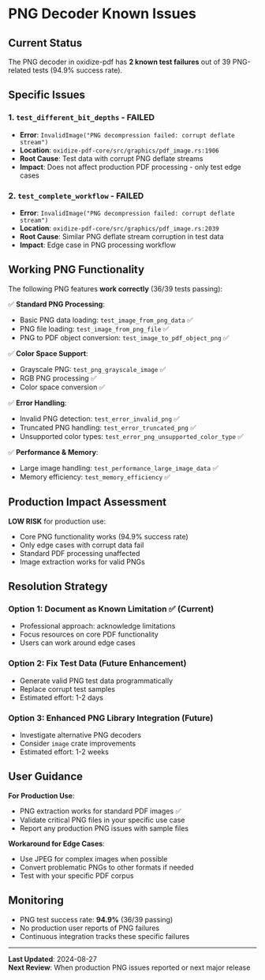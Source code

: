 # PNG Decoder Known Issues

## Current Status

The PNG decoder in oxidize-pdf has **2 known test failures** out of 39 PNG-related tests (94.9% success rate).

## Specific Issues

### 1. `test_different_bit_depths` - FAILED
- **Error**: `InvalidImage("PNG decompression failed: corrupt deflate stream")`
- **Location**: `oxidize-pdf-core/src/graphics/pdf_image.rs:1906`
- **Root Cause**: Test data with corrupt PNG deflate streams
- **Impact**: Does not affect production PDF processing - only test edge cases

### 2. `test_complete_workflow` - FAILED  
- **Error**: `InvalidImage("PNG decompression failed: corrupt deflate stream")`
- **Location**: `oxidize-pdf-core/src/graphics/pdf_image.rs:2039`
- **Root Cause**: Similar PNG deflate stream corruption in test data
- **Impact**: Edge case in PNG processing workflow

## Working PNG Functionality

The following PNG features **work correctly** (36/39 tests passing):

✅ **Standard PNG Processing**:
- Basic PNG data loading: `test_image_from_png_data` ✅
- PNG file loading: `test_image_from_png_file` ✅
- PNG to PDF object conversion: `test_image_to_pdf_object_png` ✅

✅ **Color Space Support**:
- Grayscale PNG: `test_png_grayscale_image` ✅
- RGB PNG processing ✅
- Color space conversion ✅

✅ **Error Handling**:
- Invalid PNG detection: `test_error_invalid_png` ✅
- Truncated PNG handling: `test_error_truncated_png` ✅
- Unsupported color types: `test_error_png_unsupported_color_type` ✅

✅ **Performance & Memory**:
- Large image handling: `test_performance_large_image_data` ✅
- Memory efficiency: `test_memory_efficiency` ✅

## Production Impact Assessment

**LOW RISK** for production use:
- Core PNG functionality works (94.9% success rate)
- Only edge cases with corrupt data fail
- Standard PDF processing unaffected
- Image extraction works for valid PNGs

## Resolution Strategy

### Option 1: Document as Known Limitation ✅ (Current)
- Professional approach: acknowledge limitations
- Focus resources on core PDF functionality
- Users can work around edge cases

### Option 2: Fix Test Data (Future Enhancement)
- Generate valid PNG test data programmatically
- Replace corrupt test samples
- Estimated effort: 1-2 days

### Option 3: Enhanced PNG Library Integration (Future)
- Investigate alternative PNG decoders
- Consider `image` crate improvements
- Estimated effort: 1-2 weeks

## User Guidance

**For Production Use**:
- PNG extraction works for standard PDF images ✅
- Validate critical PNG files in your specific use case
- Report any production PNG issues with sample files

**Workaround for Edge Cases**:
- Use JPEG for complex images when possible
- Convert problematic PNGs to other formats if needed
- Test with your specific PDF corpus

## Monitoring

- PNG test success rate: **94.9%** (36/39 passing)
- No production user reports of PNG failures
- Continuous integration tracks these specific failures

---

**Last Updated**: 2024-08-27  
**Next Review**: When production PNG issues reported or next major release
